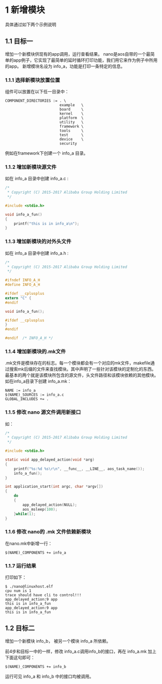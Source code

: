 # 1 新增模块
具体通过如下两个示例说明
## 1.1	目标一
增加一个新模块供现有的app调用，运行查看结果。
nano是aos自带的一个最简单的app例子，它实现了最简单的延时循环打印功能，我们用它来作为例子中所用的app。
新增模块名设为 info_a，功能是打印一条特定的信息。
### 1.1.1	选择新模块放置位置
组件可以放置在以下任一目录中：
```
COMPONENT_DIRECTORIES := . \
                         example   \
                         board     \
                         kernel    \
                         platform  \
                         utility   \
                         framework \
                         tools     \
                         test      \
                         device    \
                         security
```
例如在framework下创建一个 info_a 目录。
### 1.1.2	增加新模块源文件
如在 info_a 目录中创建 info_a.c :
```C
/*
 * Copyright (C) 2015-2017 Alibaba Group Holding Limited
 */

#include <stdio.h>

void info_a_fun()
{
	printf("this is in info_a\n");
}

```
### 1.1.3	增加新模块的对外头文件
如在 info_a 目录中创建 info_a.h :
```C	
/*
 * Copyright (C) 2015-2017 Alibaba Group Holding Limited
 */

#ifndef INFO_A_H
#define INFO_A_H

#ifdef __cplusplus
extern "C" {
#endif

void info_a_fun();

#ifdef __cplusplus
}
#endif

#endif  /* INFO_A_H */
```
### 1.1.4	增加新模块的.mk文件
.mk文件是模块存在的标志。每一个模块都会有一个对应的mk文件，makefile通过搜索mk后缀的文件来查找模块。其中声明了一些针对该模块的定制化的东西。最基本的两个就是该模块所包含的源文件，头文件路径和该模块依赖的其他模块。如在info_a目录下创建 info_a.mk：
```
NAME := info_a
$(NAME)_SOURCES := info_a.c
GLOBAL_INCLUDES += .
```
### 1.1.5	修改 nano 源文件调用新接口
如：
```C
/*
 * Copyright (C) 2015-2017 Alibaba Group Holding Limited
 */

#include <stdio.h>

static void app_delayed_action(void *arg)
{
    printf("%s:%d %s\r\n", __func__, __LINE__, aos_task_name());
    info_a_fun();	
}

int application_start(int argc, char *argv[])
{
    do
    {
        app_delayed_action(NULL);
        aos_msleep(100);
    }while(1);
}
```
### 1.1.6	修改 nano的 .mk 文件依赖新模块
在nano.mk中新增一行：
```
$(NAME)_COMPONENTS += info_a
```
### 1.1.7	运行结果
打印如下：
```
$ ./nano@linuxhost.elf
cpu num is 1
trace should have cli to control!!!
app_delayed_action:9 app
this is in info_a_fun
app_delayed_action:9 app
this is in info_a_fun
```

## 1.2	目标二
增加一个新模块 info_b， 被另一个模块 info_a 所依赖。

前4步和目标一中的一样，修改 info_a.c调用info_b的接口，再在 info_a.mk 加上下面这句即可：
```
$(NAME)_COMPONENTS += info_b
```
运行可见 info_a 和 info_b 中的接口均被调用。
